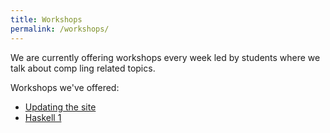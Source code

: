 ```yaml
---
title: Workshops 
permalink: /workshops/
---
```



We are currently offering workshops every week led by students where we talk about comp ling  related  topics.

Workshops we've offered:

- [Updating the site](/collections/_workshops/2023-10-26-simple-website)
- [Haskell 1](/collections/_workshops/2023-11-10-haskell1)

